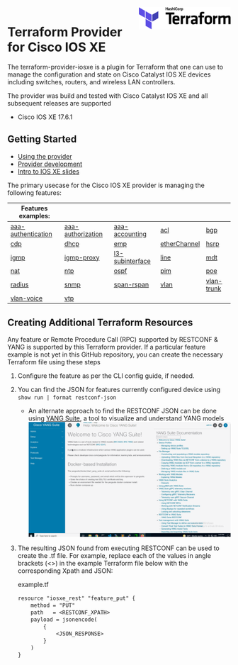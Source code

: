 <a href="https://terraform.io">
    <img src=".github/terraform_logo.svg" alt="Terraform logo" title="Terraform" align="right" height="50" />
</a>

# Terraform Provider for Cisco IOS XE

The terraform-provider-iosxe is a plugin for Terraform that one can use to manage the configuration and state on Cisco Catalyst IOS XE devices including switches, routers, and wireless LAN controllers.

The provider was build and tested with Cisco Catalyst IOS XE and all subsequent releases are supported
- Cisco IOS XE 17.6.1

## Getting Started

- [Using the provider](docs/index.md)
- [Provider development](./DEVELOPMENT.md)
- [Intro to IOS XE slides](docs/resources/intro_to_terraform_video.pdf)


The primary usecase for the Cisco IOS XE provider is managing the following features:

| Features examples: |  |  |  |  | 
| ---- | ---- |---- |---- |---- |
| [aaa-authentication](./examples/examples_tf/aaa-authentication.tf)  | [aaa-authorization](./examples/examples_tf/aaa-authorization.tf)  | [aaa-accounting](./examples/examples_tf/aaa-accounting.tf)  | [acl](./examples/examples_tf/acl.tf)  | [bgp](./examples/examples_tf/bgp.tf)  |
| [cdp](./examples/examples_tf/cdp.tf)  | [dhcp](./examples/examples_tf/dhcp.tf)  | [emp](./examples/examples_tf/emp.tf)  | [etherChannel](./examples/examples_tf/etherChannel.tf)  | [hsrp](./examples/examples_tf/hsrp.tf)  
| [igmp](./examples/examples_tf/igmp.tf)  | [igmp-proxy](./examples/examples_tf/igmp-proxy.tf)  | [l3-subinterface](./examples/examples_tf/l3-subinterface.tf)  | [line](./examples/examples_tf/line.tf)  | [mdt](./examples/examples_tf/mdt.tf)  |
| [nat](./examples/examples_tf/nat.tf)  | [ntp](./examples/examples_tf/ntp.tf)  | [ospf](./examples/examples_tf/ospf.tf)  | [pim](./examples/examples_tf/pim.tf)  | [poe](./examples/examples_tf/poe.tf)  | 
| [radius](./examples/examples_tf/radius.tf)  | [snmp](./examples/examples_tf/snmp.tf)  | [span-rspan](./examples/examples_tf/span-rspan.tf)  | [vlan](./examples/examples_tf/vlan.tf)  | [vlan-trunk](./examples/examples_tf/vlan-trunk.tf)  | 
| [vlan-voice](./examples/examples_tf/vlan-voice.tf)  | [vtp](./examples/examples_tf/vtp.tf) |

## Creating Additional Terraform Resources
Any feature or Remote Procedure Call (RPC) supported by RESTCONF & YANG is supported by this Terraform provider. If a particular feature example is not yet in this GitHub repository, you can create the necessary Terraform file using these steps
1.	Configure the feature as per the CLI config guide, if needed.
1.	You can find the JSON for features currently configured device using `show run | format restconf-json`
    -	An alternate approach to find the RESTCONF JSON can be done using [YANG Suite](https://github.com/CiscoDevNet/yangsuite), a tool to visualize and understand YANG models
    ![](restconf_with_yang_suite.gif)
1.  The resulting JSON found from executing RESTCONF can be used to create the .tf file. For example, replace each of the values in angle brackets (<>) in the example Terraform file below with the corresponding Xpath and JSON:

    example.tf
    ```
    resource "iosxe_rest" "feature_put" {
        method = "PUT"
        path   = <RESTCONF_XPATH>
        payload = jsonencode(    
            {
                <JSON_RESPONSE>
            }
        )
    }
    ```
